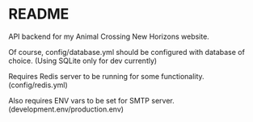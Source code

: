 # README

API backend for my Animal Crossing New Horizons website.

Of course, config/database.yml should be configured with database of choice. (Using SQLite only for dev currently)


Requires Redis server to be running for some functionality. (config/redis.yml)

Also requires ENV vars to be set for SMTP server. (development.env/production.env)